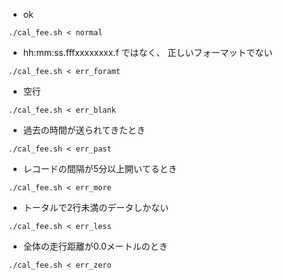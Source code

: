 - ok
```
./cal_fee.sh < normal
```

- hh:mm:ss.fff<SPACE>xxxxxxxx.f<LF> ではなく、 正しいフォーマットでない
```
./cal_fee.sh < err_foramt
```

- 空行
```
./cal_fee.sh < err_blank
```

- 過去の時間が送られてきたとき
```
./cal_fee.sh < err_past
```

- レコードの間隔が5分以上開いてるとき
```
./cal_fee.sh < err_more
```
- トータルで2行未満のデータしかない
```
./cal_fee.sh < err_less
```
- 全体の走行距離が0.0メートルのとき
```
./cal_fee.sh < err_zero
```

